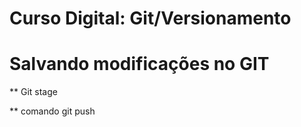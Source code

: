 # Curso Digital: Git/Versionamento

# Salvando modificações no GIT

** Git stage

** comando git push